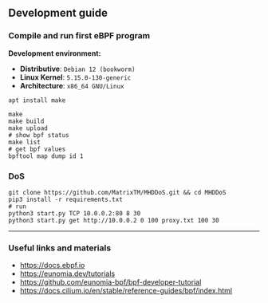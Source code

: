 ## Development guide

### Compile and run first eBPF program

**Development environment:**

- **Distributive**: `Debian 12 (bookworm)`
- **Linux Kernel**: `5.15.0-130-generic`
- **Architecture**: `x86_64 GNU/Linux`

```shell
apt install make
```

```shell
make
make build
make upload
# show bpf status
make list
# get bpf values
bpftool map dump id 1
```

### DoS

```shell
git clone https://github.com/MatrixTM/MHDDoS.git && cd MHDDoS
pip3 install -r requirements.txt
# run
python3 start.py TCP 10.0.0.2:80 8 30
python3 start.py get http://10.0.0.2 0 100 proxy.txt 100 30
```

---

### Useful links and materials

* https://docs.ebpf.io
* https://eunomia.dev/tutorials
* https://github.com/eunomia-bpf/bpf-developer-tutorial
* https://docs.cilium.io/en/stable/reference-guides/bpf/index.html
